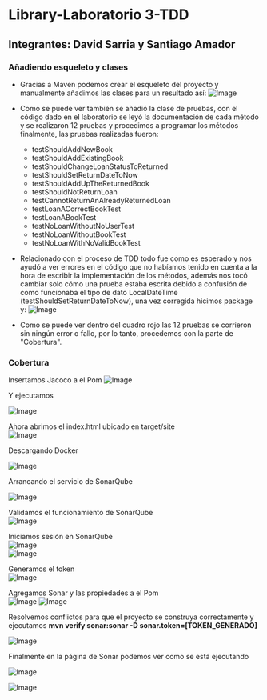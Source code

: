 # Library-Laboratorio 3-TDD
## Integrantes: David Sarria y Santiago Amador

###     Añadiendo esqueleto y clases

- Gracias a Maven podemos crear el esqueleto del proyecto y manualmente añadimos las clases para un resultado así:
![Image](assets/Esqueleto.png)
- Como se puede ver también se añadió la clase de pruebas, con el código dado en el laboratorio 
    se leyó la documentación de cada método y se realizaron 12 pruebas y procedimos a programar 
    los métodos finalmente, las pruebas realizadas fueron:


    - testShouldAddNewBook
    - testShouldAddExistingBook
    - testShouldChangeLoanStatusToReturned
    - testShouldSetReturnDateToNow
    - testShouldAddUpTheReturnedBook
    - testShouldNotReturnLoan
    - testCannotReturnAnAlreadyReturnedLoan
    - testLoanACorrectBookTest
    - testLoanABookTest
    - testNoLoanWithoutNoUserTest
    - testNoLoanWithoutBookTest
    - testNoLoanWithNoValidBookTest

- Relacionado con el proceso de TDD todo fue como es esperado y nos ayudó a ver errores en el código
    que no habíamos tenido en cuenta a la hora de escribir la implementación de los métodos, además 
    nos tocó cambiar solo cómo una prueba estaba escrita debido a confusión de como funcionaba el tipo
    de dato LocalDateTime (testShouldSetReturnDateToNow), una vez corregida hicimos package y:
![Image](assets/pruebas.png)
- Como se puede ver dentro del cuadro rojo las 12 pruebas se corrieron sin ningún error o fallo, por lo tanto, procedemos con la parte de "Cobertura".
  
### Cobertura

Insertamos Jacoco a el Pom
![Image](assets/pluginJacoco.png)


Y ejecutamos  

![Image](assets/packagingJacoco.png)

Ahora abrimos el index.html ubicado en target/site  
![Image](assets/JacocoReport.png)  

Descargando Docker

![Image](assets/DockerDownload.png)     

Arrancando el servicio de SonarQube   

![Image](assets/SonarQubeStart.png)     

Validamos el funcionamiento de SonarQube  
![Image](assets/ValidatingSonarQube.png)  

Iniciamos sesión en SonarQube  
![Image](assets/SonarQubeLogin.png)  
![Image](assets/login.png)    

Generamos el token   
![Image](assets/token.png)   

Agregamos Sonar y las propiedades a el Pom  
![Image](assets/SonarPlugin.png)
![Image](assets/SonarProperties.png)  

Resolvemos conflictos para que el proyecto se construya correctamente y ejecutamos **mvn verify sonar:sonar -D sonar.token=[TOKEN_GENERADO]**  

![Image](assets/FinalConstruction.png)   

Finalmente en la página de Sonar podemos ver como se está ejecutando  

![Image](assets/SonarFinalCoverage.png)   

![Image](assets/FinalImage.png) 
